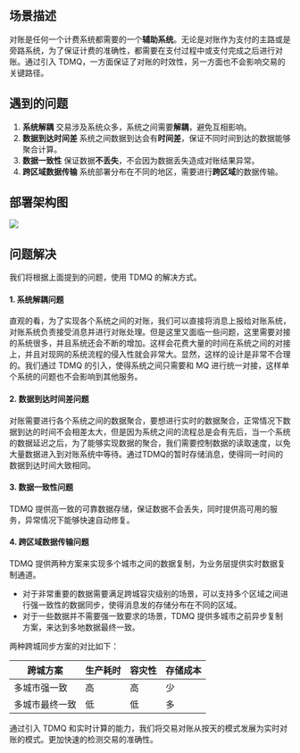 ## 场景描述
对账是任何一个计费系统都需要的一个**辅助系统**。无论是对账作为支付的主路或是旁路系统，为了保证计费的准确性，都需要在支付过程中或支付完成之后进行对账。通过引入 TDMQ，一方面保证了对账的时效性，另一方面也不会影响交易的关键路径。

## 遇到的问题

1. **系统解耦**
交易涉及系统众多，系统之间需要**解耦**，避免互相影响。
2. **数据到达时间差**
系统之间数据到达会有**时间差**，保证不同时间到达的数据能够聚合计算。
3. **数据一致性**
保证数据**不丢失**，不会因为数据丢失造成对账结果异常。
4. **跨区域数据传输**
系统部署分布在不同的地区，需要进行**跨区域**的数据传输。

## 部署架构图
![](https://main.qcloudimg.com/raw/2b9a77de79238d6c72ad4b217f13e42b.png)


## 问题解决

我们将根据上面提到的问题，使用 TDMQ 的解决方式。

#### 1.  系统解耦问题

直观的看，为了实现各个系统之间的对账，我们可以直接将消息上报给对账系统，对账系统负责接受消息并进行对账处理。但是这里又面临一些问题，这里需要对接的系统很多，并且系统还会不断的增加。这样会花费大量的时间在系统之间的对接上，并且对现网的系统流程的侵入性就会非常大。显然，这样的设计是非常不合理的。我们通过 TDMQ 的引入，使得系统之间只需要和 MQ 进行统一对接，这样单个系统的问题也不会影响到其他服务。

#### 2. 数据到达时间差问题

对账需要进行各个系统之间的数据聚合，要想进行实时的数据聚合，正常情况下数据到达的时间不会相差太大，但是因为系统之间的流程总是会有先后，当一个系统的数据延迟之后，为了能够实现数据的聚合，我们需要控制数据的读取速度，以免大量数据进入到对账系统中等待。通过TDMQ的暂时存储消息，使得同一时间的数据到达时间大致相同。

#### 3. 数据一致性问题

TDMQ 提供高一致的可靠数据存储，保证数据不会丢失，同时提供高可用的服务，异常情况下能够快速自动修复。
   
#### 4.  跨区域数据传输问题

TDMQ 提供两种方案来实现多个城市之间的数据复制，为业务层提供实时数据复制通道。
- 对于非常重要的数据需要满足跨城容灾级别的场景，可以支持多个区域之间进行强一致性的数据同步，使得消息发的存储分布在不同的区域。
- 对于一些数据并不需要强一致要求的场景，TDMQ 提供多城市之前异步复制方案，来达到多地数据最终一致。

两种跨城同步方案的对比如下：

| 跨城方案 | 生产耗时 | 容灾性 | 存储成本 |
|---------|---------|---------| ---------|
| 多城市强一致 | 高 | 高 | 少 |
| 多城市最终一致 | 低 | 低 | 多 |

通过引入 TDMQ 和实时计算的能力，我们将交易对账从按天的模式发展为实时对账的模式。更加快速的检测交易的准确性。
